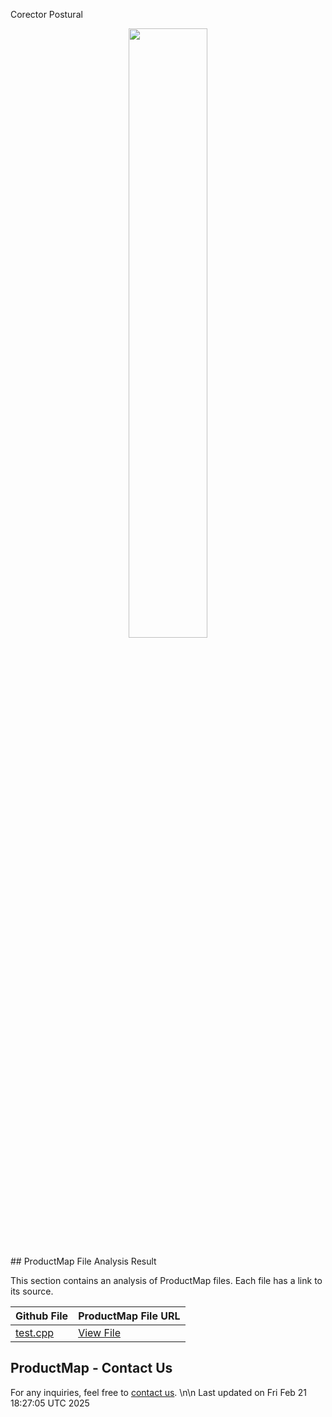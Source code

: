Corector Postural




<p align="center"><a href="https://product-map.ai" target="_blank"><img src="https://product-map.ai/product_map_logo.png" width="50%"></a></p>
## ProductMap File Analysis Result

This section contains an analysis of ProductMap files. Each file has a link to its source.

| Github File | ProductMap File URL |
|-------------|---------------------|
| [test.cpp](https://github.com/JuanQuinGom/Corector-Postural/blob/main/test.cpp) | [View File](https://product-map.ai/app/public?url=https://github.com/JuanQuinGom/Corector-Postural/blob/main/test.cpp ) |

## ProductMap - Contact Us
For any inquiries, feel free to [contact us](https://product-map.ai).
\n\n Last updated on Fri Feb 21 18:27:05 UTC 2025
